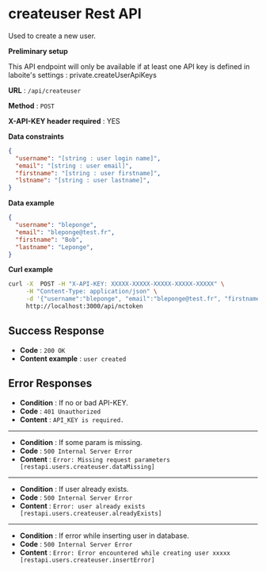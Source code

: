 # createuser Rest API

Used to create a new user.

**Preliminary setup**

This API endpoint will only be available if at least one API key is defined in laboite's settings : private.createUserApiKeys

**URL** : `/api/createuser`

**Method** : `POST`

**X-API-KEY header required** : YES

**Data constraints**

```json
{
  "username": "[string : user login name]",
  "email": "[string : user email]",
  "firstname": "[string : user firstname]",
  "lstname": "[string : user lastname]",
}
```

**Data example**

```json
{
  "username": "bleponge",
  "email": "bleponge@test.fr",
  "firstname": "Bob",
  "lastname": "Leponge",
}
```

**Curl example**

```bash
curl -X  POST -H "X-API-KEY: XXXXX-XXXXX-XXXXX-XXXXX-XXXXX" \
     -H "Content-Type: application/json" \
     -d '{"username":"bleponge", "email":"bleponge@test.fr", "firstname":"Bob", "lastname":"Leponge"}' \
     http://localhost:3000/api/nctoken
```

## Success Response

- **Code** : `200 OK`
- **Content example** : `user created`

## Error Responses

- **Condition** : If no or bad API-KEY.
- **Code** : `401 Unauthorized`
- **Content** : `API_KEY is required.`

---

- **Condition** : If some param is missing.
- **Code** : `500 Internal Server Error`
- **Content** : `Error: Missing request parameters [restapi.users.createuser.dataMissing]`

---

- **Condition** : If user already exists.
- **Code** : `500 Internal Server Error`
- **Content** : `Error: user already exists [restapi.users.createuser.alreadyExists]`

---

- **Condition** : If error while inserting user in database.
- **Code** : `500 Internal Server Error`
- **Content** : `Error: Error encountered while creating user xxxxx [restapi.users.createuser.insertError]`
